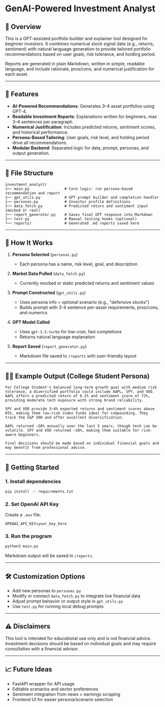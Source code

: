 # GenAI-Powered Investment Analyst

## 🔋 Overview

This is a GPT-assisted portfolio builder and explainer tool designed for beginner investors. It combines numerical stock signal data (e.g., returns, sentiment) with natural language generation to provide tailored portfolio recommendations based on user goals, risk tolerance, and holding period.

Reports are generated in plain Markdown, written in simple, readable language, and include rationale, pros/cons, and numerical justification for each asset.

---

## 🔧 Features

* **AI-Powered Recommendations**: Generates 3–4 asset portfolios using GPT-4.
* **Readable Investment Reports**: Explanations written for beginners, max 3–4 sentences per paragraph.
* **Numerical Justification**: Includes predicted returns, sentiment scores, and historical performance.
* **Persona-Based Tailoring**: User goals, risk level, and holding period drive all recommendations.
* **Modular Backend**: Separated logic for data, prompt, personas, and output generation.

---

## 📂 File Structure

```
investment_analyst/
├── main.py                # Core logic: run persona-based recommendation and report
├── gpt_utils.py           # GPT prompt builder and completion handler
├── personas.py            # Investor profile definitions
├── data_fetch.py          # Predicted return and sentiment input (mocked or real)
├── report_generator.py    # Saves final GPT response into Markdown
├── test.py                # Manual testing hooks (optional)
└── reports/               # Generated .md reports saved here
```

---

## 🔢 How It Works

1. **Persona Selected** (`personas.py`)

   * Each persona has a name, risk level, goal, and description

2. **Market Data Pulled** (`data_fetch.py`)

   * Currently mocked or static predicted returns and sentiment values

3. **Prompt Constructed** (`gpt_utils.py`)

   * Uses persona info + optional scenario (e.g., "defensive stocks")
   * Builds prompt with 3-4 sentence per-asset requirements, pros/cons, and numerics

4. **GPT Model Called**

   * Uses `gpt-3.5-turbo` for low-cost, fast completions
   * Returns natural language explanation

5. **Report Saved** (`report_generator.py`)

   * Markdown file saved to `/reports` with user-friendly layout

---

## 👩‍💼 Example Output (College Student Persona)

```
For College Student's balanced long-term growth goal with medium risk tolerance, a diversified portfolio could include AAPL, SPY, and VOO. AAPL offers a predicted return of 6.2% and sentiment score of 72%, providing moderate tech exposure with strong brand reliability.

SPY and VOO provide 3–4% expected returns and sentiment scores above 85%, making them low-risk index funds ideal for compounding. They track the S&P 500 and offer excellent diversification.

AAPL returned ~20% annually over the last 5 years, though tech can be volatile. SPY and VOO returned ~10%, making them suitable for risk-aware beginners.

Final decisions should be made based on individual financial goals and may benefit from professional advice.
```

---

## 🚀 Getting Started

### 1. Install dependencies

```bash
pip install -r requirements.txt
```

### 2. Set OpenAI API Key

Create a `.env` file:

```
OPENAI_API_KEY=your_key_here
```

### 3. Run the program

```bash
python3 main.py
```

Markdown output will be saved in `/reports`.

---

## 🛠️ Customization Options

* Add new personas to `personas.py`
* Modify or connect `data_fetch.py` to integrate live financial data
* Adjust prompt behavior or output style in `gpt_utils.py`
* Use `test.py` for running local debug prompts

---

## ⚠️ Disclaimers

This tool is intended for educational use only and is not financial advice. Investment decisions should be based on individual goals and may require consultation with a financial advisor.

---

## 📈 Future Ideas

* FastAPI wrapper for API usage
* Editable scenarios and sector preferences
* Sentiment integration from news + earnings scraping
* Frontend UI for easier persona/scenario selection
